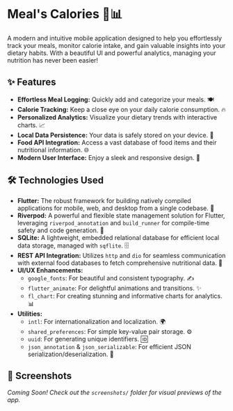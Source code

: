 # Meal's Calories 🍎📊

A modern and intuitive mobile application designed to help you effortlessly track your meals, monitor calorie intake, and gain valuable insights into your dietary habits. With a beautiful UI and powerful analytics, managing your nutrition has never been easier!

## ✨ Features

*   **Effortless Meal Logging:** Quickly add and categorize your meals. 🍽️
*   **Calorie Tracking:** Keep a close eye on your daily calorie consumption. 🔥
*   **Personalized Analytics:** Visualize your dietary trends with interactive charts. 📈
*   **Local Data Persistence:** Your data is safely stored on your device. 💾
*   **Food API Integration:** Access a vast database of food items and their nutritional information. 🌐
*   **Modern User Interface:** Enjoy a sleek and responsive design. 📱

## 🛠️ Technologies Used

*   **Flutter:** The robust framework for building natively compiled applications for mobile, web, and desktop from a single codebase. 💙
*   **Riverpod:** A powerful and flexible state management solution for Flutter, leveraging `riverpod_annotation` and `build_runner` for compile-time safety and code generation. 🚀
*   **SQLite:** A lightweight, embedded relational database for efficient local data storage, managed with `sqflite`. 🗄️
*   **REST API Integration:** Utilizes `http` and `dio` for seamless communication with external food databases to fetch comprehensive nutritional data. 📡
*   **UI/UX Enhancements:**
    *   `google_fonts`: For beautiful and consistent typography. ✍️
    *   `flutter_animate`: For delightful animations and transitions. ✨
    *   `fl_chart`: For creating stunning and informative charts for analytics. 📊
*   **Utilities:**
    *   `intl`: For internationalization and localization. 🌍
    *   `shared_preferences`: For simple key-value pair storage. ⚙️
    *   `uuid`: For generating unique identifiers. 🆔
    *   `json_annotation` & `json_serializable`: For efficient JSON serialization/deserialization. 🔄

## 📸 Screenshots

_Coming Soon! Check out the `screenshots/` folder for visual previews of the app._

